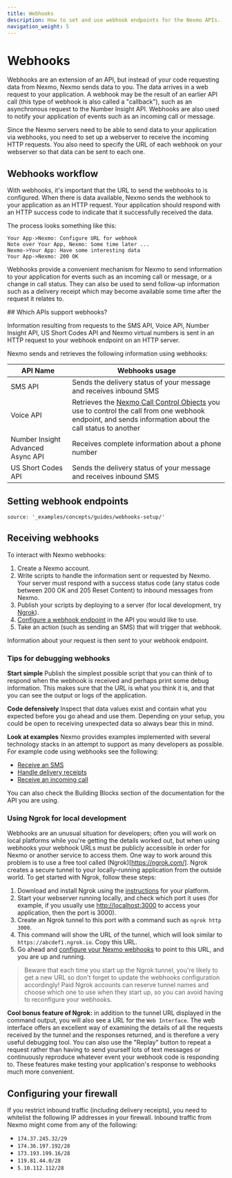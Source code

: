```yaml
---
title: Webhooks
description: How to set and use webhook endpoints for the Nexmo APIs.
navigation_weight: 5
---
```


# Webhooks

Webhooks are an extension of an API, but instead of your code requesting data from Nexmo, Nexmo sends data to you. The data arrives in a web request to your application. A webhook may be the result of an earlier API call (this type of webhook is also called a "callback"), such as an asynchronous request to the Number Insight API. Webhooks are also used to notify your application of events such as an incoming call or message.

Since the Nexmo servers need to be able to send data to your application via webhooks, you need to set up a webserver to receive the incoming HTTP requests. You also need to specify the URL of each webhook on your webserver so that data can be sent to each one.

## Webhooks workflow

With webhooks, it's important that the URL to send the webhooks to is configured. When there is data available, Nexmo sends the webhook to your application as an HTTP request. Your application should respond with an HTTP success code to indicate that it successfully received the data.

The process looks something like this:

```js_sequence_diagram
Your App->Nexmo: Configure URL for webhook
Note over Your App, Nexmo: Some time later ...
Nexmo->Your App: Have some interesting data
Your App->Nexmo: 200 OK
```

Webhooks provide a convenient mechanism for Nexmo to send information to your application for events such as an incoming call or message, or a change in call status. They can also be used to send follow-up information such as a delivery receipt which may become available some time after the request it relates to.

## Which APIs support webhooks?

Information resulting from requests to the SMS API, Voice API, Number Insight API, US Short Codes API and Nexmo virtual numbers is sent in an HTTP request to your webhook endpoint on an HTTP server.

Nexmo sends and retrieves the following information using webhooks:

| API Name | Webhooks usage |
|-------|--------|
| SMS API | Sends the delivery status of your message and receives inbound SMS |
| Voice API | Retrieves the [Nexmo Call Control Objects](/voice/voice-api/ncco-reference) you use to control the call from one webhook endpoint, and sends information about the call status to another |
| Number Insight Advanced Async API | Receives complete information about a phone number |
| US Short Codes API | Sends the delivery status of your message and receives inbound SMS |

## Setting webhook endpoints

```tabbed_content
source: '_examples/concepts/guides/webhooks-setup/'
```

## Receiving webhooks

To interact with Nexmo webhooks:

1. Create a Nexmo account.
2. Write scripts to handle the information sent or requested by Nexmo. Your server must respond with a success status code (any status code between 200 OK and 205 Reset Content) to inbound messages from Nexmo.
3. Publish your scripts by deploying to a server (for local development, try [Ngrok](https://ngrok.com/)).
4. [Configure a webhook endpoint](#setting-webhook-endpoints) in the API you would like to use.
5. Take an action (such as sending an SMS) that will trigger that webhook.

Information about your request is then sent to your webhook endpoint.

### Tips for debugging webhooks

**Start simple** Publish the simplest possible script that you can think of to respond when the webhook is received and perhaps print some debug information. This makes sure that the URL is what you think it is, and that you can see the output or logs of the application.

**Code defensively** Inspect that data values exist and contain what you expected before you go ahead and use them. Depending on your setup, you could be open to receiving unexpected data so always bear this in mind.

**Look at examples** Nexmo provides examples implemented with several technology stacks in an attempt to support as many developers as possible. For example code using webhooks see the following:

* [Receive an SMS](/messaging/sms/building-blocks/receiving-an-sms)
* [Handle delivery receipts](/messaging/sms/guides/delivery-receipts)
* [Receive an incoming call](/voice/voice-api/building-blocks/receive-an-inbound-call)

You can also check the Building Blocks section of the documentation for the API you are using.

### Using Ngrok for local development

Webhooks are an unusual situation for developers; often you will work on local platforms while you're getting the details worked out, but when using webhooks your webhook URLs must be publicly accessible in order for Nexmo or another service to access them. One way to work around this problem is to use a free tool called (Ngrok)[https://ngrok.com/]. Ngrok creates a secure tunnel to your locally-running application from the outside world. To get started with Ngrok, follow these steps:

1. Download and install Ngrok using the [instructions](https://ngrok.com/download) for your platform.
2. Start your webserver running locally, and check which port it uses (for example, if you usually use <http://localhost:3000> to access your application, then the port is 3000).
3. Create an Ngrok tunnel to this port with a command such as `ngrok http 3000`.
4. This command will show the URL of the tunnel, which will look similar to `https://abcdef1.ngrok.io`. Copy this URL.
5. Go ahead and [configure your Nexmo webhooks](#setting-webhook-endpoints) to point to this URL, and you are up and running.

> Beware that each time you start up the Ngrok tunnel, you're likely to get a new URL so don't forget to update the webhooks configuration accordingly! Paid Ngrok accounts can reserve tunnel names and choose which one to use when they start up, so you can avoid having to reconfigure your webhooks.

**Cool bonus feature of Ngrok:** in addition to the tunnel URL displayed in the command output, you will also see a URL for the `Web Interface`. The web interface offers an excellent way of examining the details of all the requests received by the tunnel and the responses returned, and is therefore a very useful debugging tool. You can also use the "Replay" button to repeat a request rather than having to send yourself lots of text messages or continuously reproduce whatever event your webhook code is responding to. These features make testing your application's response to webhooks much more convenient.

## Configuring your firewall

If you restrict inbound traffic (including delivery receipts), you need to whitelist the following IP addresses in your firewall. Inbound traffic from Nexmo might come from any of the following:

* `174.37.245.32/29`
* `174.36.197.192/28`
* `173.193.199.16/28`
* `119.81.44.0/28`
* `5.10.112.112/28`
